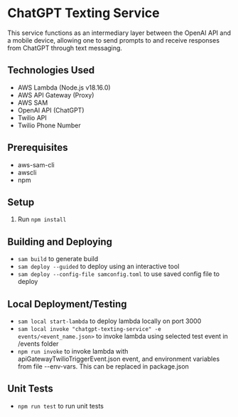 # ChatGPT Texting Service

This service functions as an intermediary layer between the OpenAI API and a mobile device, allowing one to send prompts to and receive responses from ChatGPT through text messaging.

## Technologies Used
- AWS Lambda (Node.js v18.16.0)
- AWS API Gateway (Proxy)
- AWS SAM
- OpenAI API (ChatGPT)
- Twilio API
- Twilio Phone Number

## Prerequisites
- aws-sam-cli
- awscli
- npm

## Setup
1. Run `npm install`

## Building and Deploying
- `sam build` to generate build
- `sam deploy --guided` to deploy using an interactive tool
- `sam deploy --config-file samconfig.toml` to use saved config file to deploy

## Local Deployment/Testing
- `sam local start-lambda` to deploy lambda locally on port 3000
- `sam local invoke "chatgpt-texting-service" -e  events/<event_name.json>` to invoke lambda using selected test event in /events folder
- `npm run invoke` to invoke lambda with apiGatewayTwilioTriggerEvent.json event, and environment variables from file --env-vars. This can be replaced in package.json

## Unit Tests
- `npm run test` to run unit tests
